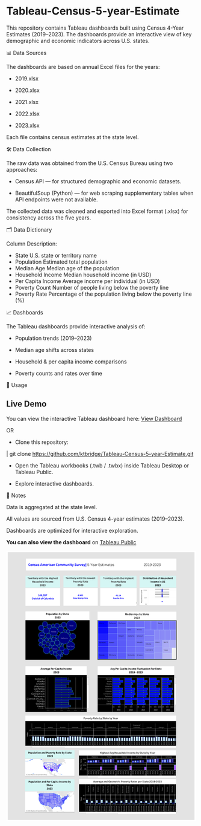 # Tableau-Census-5-year-Estimate

This repository contains Tableau dashboards built using Census 4-Year Estimates (2019–2023).
The dashboards provide an interactive view of key demographic and economic indicators across U.S. states.


📊 Data Sources

The dashboards are based on annual Excel files for the years:

- 2019.xlsx

- 2020.xlsx

- 2021.xlsx

- 2022.xlsx

- 2023.xlsx

Each file contains census estimates at the state level.


🛠️ Data Collection

The raw data was obtained from the U.S. Census Bureau using two approaches:

- Census API — for structured demographic and economic datasets.

- BeautifulSoup (Python) — for web scraping supplementary tables when API endpoints were not available.

The collected data was cleaned and exported into Excel format (.xlsx) for consistency across the five years.


🗂️ Data Dictionary

Column	Description:

- State	U.S. state or territory name
- Population	Estimated total population
- Median Age	Median age of the population
- Household Income	Median household income (in USD)
- Per Capita Income	Average income per individual (in USD)
- Poverty Count	Number of people living below the poverty line
- Poverty Rate	Percentage of the population living below the poverty line (%)


📈 Dashboards

The Tableau dashboards provide interactive analysis of:

- Population trends (2019–2023)

- Median age shifts across states

- Household & per capita income comparisons

- Poverty counts and rates over time





🚀 Usage

## Live Demo

You can view the interactive Tableau dashboard here: [View Dashboard](https://ktbridge.github.io/Tableau-Census-5-year-Estimate)


OR

- Clone this repository:

| git clone https://github.com/ktbridge/Tableau-Census-5-year-Estimate.git


- Open the Tableau workbooks (.twb / .twbx) inside Tableau Desktop or Tableau Public.

- Explore interactive dashboards.



📌 Notes

Data is aggregated at the state level.

All values are sourced from U.S. Census 4-year estimates (2019–2023).

Dashboards are optimized for interactive exploration.


**You can also view the dashboard** on [Tableau Public](https://public.tableau.com/views/CensusAmericanCommunitySurvey5yrEstimate_html/Dashboard1)


![Dashboard Screenshot](./Dashboard%201.png)
